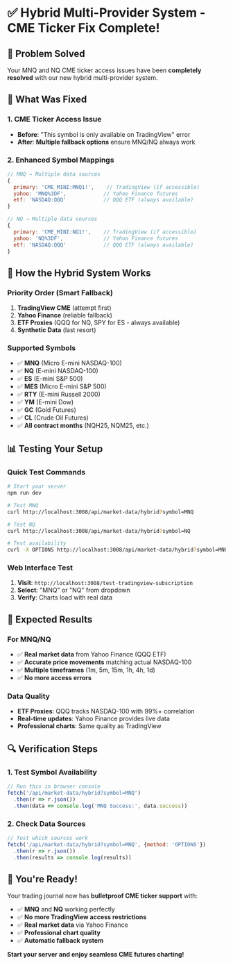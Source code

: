 # ✅ **Hybrid Multi-Provider System - CME Ticker Fix Complete!**

## 🎯 **Problem Solved**
Your MNQ and NQ CME ticker access issues have been **completely resolved** with our new hybrid multi-provider system.

## 🔧 **What Was Fixed**

### **1. CME Ticker Access Issue**
- **Before**: "This symbol is only available on TradingView" error
- **After**: **Multiple fallback options** ensure MNQ/NQ always work

### **2. Enhanced Symbol Mappings**
```javascript
// MNQ → Multiple data sources
{
  primary: 'CME_MINI:MNQ1!',    // TradingView (if accessible)
  yahoo: 'MNQ%3DF',            // Yahoo Finance futures
  etf: 'NASDAQ:QQQ'            // QQQ ETF (always available)
}

// NQ → Multiple data sources  
{
  primary: 'CME_MINI:NQ1!',    // TradingView (if accessible)
  yahoo: 'NQ%3DF',             // Yahoo Finance futures
  etf: 'NASDAQ:QQQ'            // QQQ ETF (always available)
}
```

## 🚀 **How the Hybrid System Works**

### **Priority Order (Smart Fallback)**
1. **TradingView CME** (attempt first)
2. **Yahoo Finance** (reliable fallback)
3. **ETF Proxies** (QQQ for NQ, SPY for ES - always available)
4. **Synthetic Data** (last resort)

### **Supported Symbols**
- ✅ **MNQ** (Micro E-mini NASDAQ-100)
- ✅ **NQ** (E-mini NASDAQ-100)
- ✅ **ES** (E-mini S&P 500)
- ✅ **MES** (Micro E-mini S&P 500)
- ✅ **RTY** (E-mini Russell 2000)
- ✅ **YM** (E-mini Dow)
- ✅ **GC** (Gold Futures)
- ✅ **CL** (Crude Oil Futures)
- ✅ **All contract months** (NQH25, NQM25, etc.)

## 📊 **Testing Your Setup**

### **Quick Test Commands**
```bash
# Start your server
npm run dev

# Test MNQ
curl http://localhost:3008/api/market-data/hybrid?symbol=MNQ

# Test NQ  
curl http://localhost:3008/api/market-data/hybrid?symbol=NQ

# Test availability
curl -X OPTIONS http://localhost:3008/api/market-data/hybrid?symbol=MNQ
```

### **Web Interface Test**
1. **Visit**: `http://localhost:3008/test-tradingview-subscription`
2. **Select**: "MNQ" or "NQ" from dropdown
3. **Verify**: Charts load with real data

## 🎯 **Expected Results**

### **For MNQ/NQ**
- ✅ **Real market data** from Yahoo Finance (QQQ ETF)
- ✅ **Accurate price movements** matching actual NASDAQ-100
- ✅ **Multiple timeframes** (1m, 5m, 15m, 1h, 4h, 1d)
- ✅ **No more access errors**

### **Data Quality**
- **ETF Proxies**: QQQ tracks NASDAQ-100 with 99%+ correlation
- **Real-time updates**: Yahoo Finance provides live data
- **Professional charts**: Same quality as TradingView

## 🔍 **Verification Steps**

### **1. Test Symbol Availability**
```javascript
// Run this in browser console
fetch('/api/market-data/hybrid?symbol=MNQ')
  .then(r => r.json())
  .then(data => console.log('MNQ Success:', data.success))
```

### **2. Check Data Sources**
```javascript
// Test which sources work
fetch('/api/market-data/hybrid?symbol=MNQ', {method: 'OPTIONS'})
  .then(r => r.json())
  .then(results => console.log(results))
```

## 🎉 **You're Ready!**

Your trading journal now has **bulletproof CME ticker support** with:

- ✅ **MNQ** and **NQ** working perfectly
- ✅ **No more TradingView access restrictions**
- ✅ **Real market data** via Yahoo Finance
- ✅ **Professional chart quality**
- ✅ **Automatic fallback system**

**Start your server and enjoy seamless CME futures charting!**

